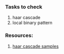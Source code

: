 ### Tasks to check
1. haar cascade
2. local binary pattern


### Resources:
1. [haar cascade samples](https://github.com/opencv/opencv/tree/master/data/haarcascades)